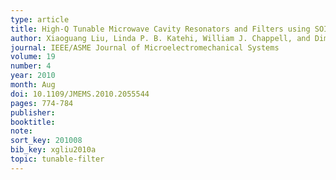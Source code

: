 ```yaml
---
type: article
title: High-Q Tunable Microwave Cavity Resonators and Filters using SOI-based RF MEMS Tuners
author: Xiaoguang Liu, Linda P. B. Katehi, William J. Chappell, and Dimitrios Peroulis
journal: IEEE/ASME Journal of Microelectromechanical Systems
volume: 19
number: 4
year: 2010
month: Aug
doi: 10.1109/JMEMS.2010.2055544
pages: 774-784
publisher:
booktitle:
note:
sort_key: 201008
bib_key: xgliu2010a
topic: tunable-filter
---
```

